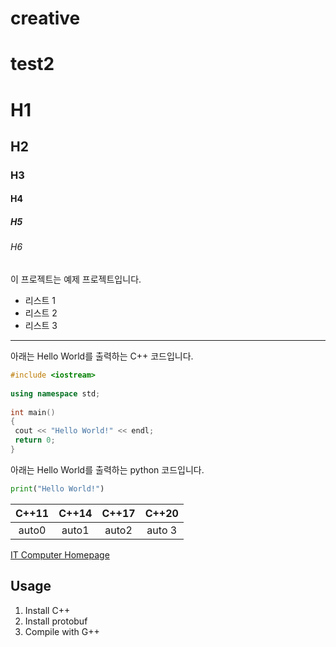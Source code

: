 # creative
# test2

# H1
## H2
### H3
#### H4
##### H5
###### H6

이 프로젝트는 예제 프로젝트입니다.

- 리스트 1
- 리스트 2
- 리스트 3


-------------------------------


아래는 Hello World를 출력하는 C++ 코드입니다.

```cpp
#include <iostream>
  
using namespace std;
  
int main()
{
 cout << "Hello World!" << endl;
 return 0;
}
```

아래는 Hello World를 출력하는 python 코드입니다.
```python
print("Hello World!")
```

| C++11 | C++14 | C++17 | C++20 |
| :---: | :---: | :---: | :---: |
| auto0 | auto1 | auto2 | auto 3|

[IT Computer Homepage](https://it.jbnu.ac.kr)

## Usage

1. Install C++
2. Install protobuf
3. Compile with G++
